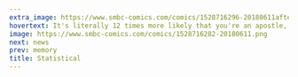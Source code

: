 ```yaml
---
extra_image: https://www.smbc-comics.com/comics/1528716296-20180611after.png
hovertext: It's literally 12 times more likely that you're an apostle, for instance.
image: https://www.smbc-comics.com/comics/1528716282-20180611.png
next: news
prev: memory
title: Statistical
---
```

